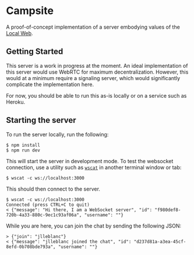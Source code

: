 # Campsite

A proof-of-concept implementation of a server embodying values of the [Local Web](docs/local-web.md).

## Getting Started

This server is a work in progress at the moment. An ideal implementation of this server would use WebRTC for maximum decentralization. However, this would at a minimum require a signaling server, which would significantly complicate the implementation here.

For now, you should be able to run this as-is locally or on a service such as Heroku.

## Starting the server

To run the server locally, run the following:

```shell
$ npm install
$ npm run dev
```

This will start the server in development mode. To test the websocket connection, use a utility such as [`wscat`](https://github.com/websockets/wscat) in another terminal window or tab:

```shell
$ wscat -c ws://localhost:3000
```

This should then connect to the server.

```shell
$ wscat -c ws://localhost:3000
Connected (press CTRL+C to quit)
< {"message": "Hi there, I am a WebSocket server", "id": "f980def8-720b-4a33-880c-9ec1c93af06a", "username": ""}
```

While you are here, you can join the chat by sending the following JSON:

```shell
> {"join": "jlleblanc"}
< {"message": "jlleblanc joined the chat", "id": "d237d81a-a3ea-45cf-8efd-0b708bde793a", "username": ""}
```
